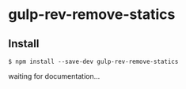 # gulp-rev-remove-statics

## Install

```
$ npm install --save-dev gulp-rev-remove-statics
```

waiting for documentation...